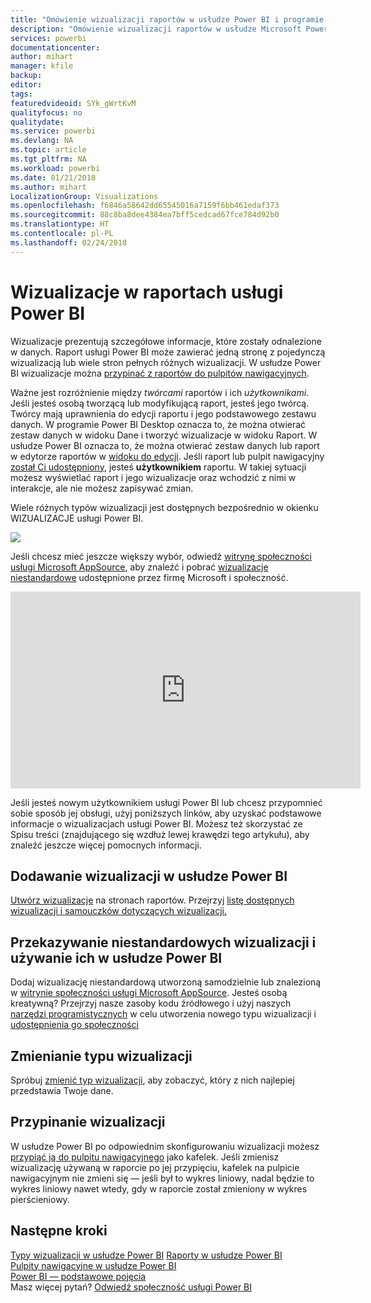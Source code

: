 ```yaml
---
title: "Omówienie wizualizacji raportów w usłudze Power BI i programie Power BI Desktop"
description: "Omówienie wizualizacji raportów w usłudze Microsoft Power BI."
services: powerbi
documentationcenter: 
author: mihart
manager: kfile
backup: 
editor: 
tags: 
featuredvideoid: SYk_gWrtKvM
qualityfocus: no
qualitydate: 
ms.service: powerbi
ms.devlang: NA
ms.topic: article
ms.tgt_pltfrm: NA
ms.workload: powerbi
ms.date: 01/21/2018
ms.author: mihart
LocalizationGroup: Visualizations
ms.openlocfilehash: f6846a58642dd65545016a7159f6bb461edaf373
ms.sourcegitcommit: 88c8ba8dee4384ea7bff5cedcad67fce784d92b0
ms.translationtype: HT
ms.contentlocale: pl-PL
ms.lasthandoff: 02/24/2018
---
```

# <a name="visualizations-in-power-bi-reports"></a>Wizualizacje w raportach usługi Power BI
Wizualizacje prezentują szczegółowe informacje, które zostały odnalezione w danych. Raport usługi Power BI może zawierać jedną stronę z pojedynczą wizualizacją lub wiele stron pełnych różnych wizualizacji. W usłudze Power BI wizualizacje można [przypinać z raportów do pulpitów nawigacyjnych](service-dashboard-pin-tile-from-report.md). 

Ważne jest rozróżnienie między *twórcami* raportów i ich *użytkownikami*. Jeśli jesteś osobą tworzącą lub modyfikującą raport, jesteś jego twórcą.  Twórcy mają uprawnienia do edycji raportu i jego podstawowego zestawu danych. W programie Power BI Desktop oznacza to, że można otwierać zestaw danych w widoku Dane i tworzyć wizualizacje w widoku Raport. W usłudze Power BI oznacza to, że można otwierać zestaw danych lub raport w edytorze raportów w [widoku do edycji](service-reading-view-and-editing-view.md). Jeśli raport lub pulpit nawigacyjny [został Ci udostępniony](service-shared-with-me.md), jesteś **użytkownikiem** raportu. W takiej sytuacji możesz wyświetlać raport i jego wizualizacje oraz wchodzić z nimi w interakcje, ale nie możesz zapisywać zmian.

Wiele różnych typów wizualizacji jest dostępnych bezpośrednio w okienku WIZUALIZACJE usługi Power BI. 

![](media/power-bi-report-visualizations/power-bi-visualizations.png)

Jeśli chcesz mieć jeszcze większy wybór, odwiedź [witrynę społeczności usługi Microsoft AppSource](https://appsource.microsoft.com), aby znaleźć i pobrać [wizualizacje niestandardowe](https://appsource.microsoft.com/marketplace/apps?product=power-bi-visuals&page=1) udostępnione przez firmę Microsoft i społeczność.    

<iframe width="560" height="315" src="https://www.youtube.com/embed/SYk_gWrtKvM?list=PL1N57mwBHtN0JFoKSR0n-tBkUJHeMP2cP" frameborder="0" allowfullscreen></iframe>


  Jeśli jesteś nowym użytkownikiem usługi Power BI lub chcesz przypomnieć sobie sposób jej obsługi, użyj poniższych linków, aby uzyskać podstawowe informacje o wizualizacjach usługi Power BI.  Możesz też skorzystać ze Spisu treści (znajdującego się wzdłuż lewej krawędzi tego artykułu), aby znaleźć jeszcze więcej pomocnych informacji.

## <a name="add-a-visualization-in-power-bi"></a>Dodawanie wizualizacji w usłudze Power BI
[Utwórz wizualizacje](power-bi-report-add-visualizations-i.md) na stronach raportów. Przejrzyj [listę dostępnych wizualizacji i samouczków dotyczących wizualizacji.](power-bi-visualization-types-for-reports-and-q-and-a.md) 

## <a name="upload-a-custom-visualization-and-use-it-in-power-bi"></a>Przekazywanie niestandardowych wizualizacji i używanie ich w usłudze Power BI
Dodaj wizualizację niestandardową utworzoną samodzielnie lub znalezioną w [witrynie społeczności usługi Microsoft AppSource](https://appsource.microsoft.com/marketplace/apps?product=power-bi-visuals). Jesteś osobą kreatywną? Przejrzyj nasze zasoby kodu źródłowego i użyj naszych [narzędzi programistycznych](service-custom-visuals-getting-started-with-developer-tools.md) w celu utworzenia nowego typu wizualizacji i [udostępnienia go społeczności](developer/office-store.md)

## <a name="change-the-visualization-type"></a>Zmienianie typu wizualizacji
Spróbuj [zmienić typ wizualizacji](power-bi-report-change-visualization-type.md), aby zobaczyć, który z nich najlepiej przedstawia Twoje dane.

## <a name="pin-the-visualization"></a>Przypinanie wizualizacji
W usłudze Power BI po odpowiednim skonfigurowaniu wizualizacji możesz [przypiąć ją do pulpitu nawigacyjnego](service-dashboard-pin-tile-from-report.md) jako kafelek. Jeśli zmienisz wizualizację używaną w raporcie po jej przypięciu, kafelek na pulpicie nawigacyjnym nie zmieni się — jeśli był to wykres liniowy, nadal będzie to wykres liniowy nawet wtedy, gdy w raporcie został zmieniony w wykres pierścieniowy.

## <a name="next-steps"></a>Następne kroki
[Typy wizualizacji w usłudze Power BI](power-bi-visualization-types-for-reports-and-q-and-a.md)
[Raporty w usłudze Power BI](service-reports.md)  
[Pulpity nawigacyjne w usłudze Power BI](service-dashboards.md)  
[Power BI — podstawowe pojęcia](service-basic-concepts.md)  
Masz więcej pytań? [Odwiedź społeczność usługi Power BI](http://community.powerbi.com/)

